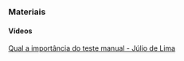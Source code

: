 








### Materiais

#### Vídeos

[Qual a importância do teste manual - Júlio de Lima](https://www.youtube.com/watch?v=5ttKj-rBBSM&ab_channel=JuliodeLima)